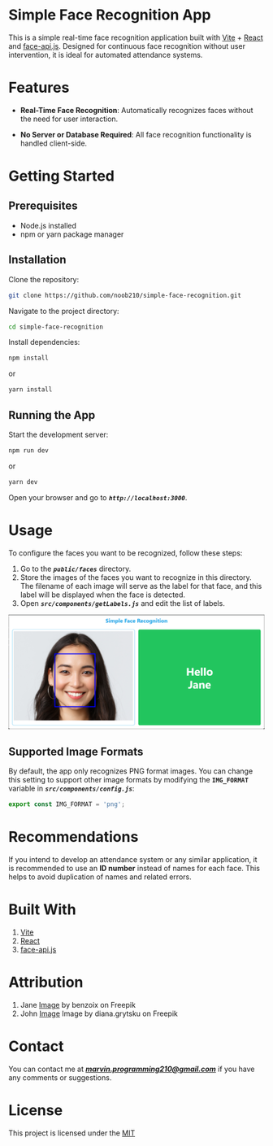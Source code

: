 # Simple Face Recognition App

This is a simple real-time face recognition application built with [Vite](https://vitejs.dev/) + [React](https://reactjs.org/) and [face-api.js](https://github.com/justadudewhohacks/face-api.js). Designed for continuous face recognition without user intervention, it is ideal for automated attendance systems.

# Features
* **Real-Time Face Recognition**: Automatically recognizes faces without the need for user interaction.

* **No Server or Database Required**: All face recognition functionality is handled client-side.

# Getting Started

## Prerequisites
* Node.js installed
* npm or yarn package manager

## Installation
Clone the repository:
```bash
git clone https://github.com/noob210/simple-face-recognition.git
```

Navigate to the project directory:
```bash
cd simple-face-recognition
```

Install dependencies:
```bash
npm install
```
or

```bash
yarn install
```

## Running the App
Start the development server:

```bash
npm run dev
```
or

```bash
yarn dev
```
Open your browser and go to ***`http://localhost:3000`***.

# Usage
To configure the faces you want to be recognized, follow these steps:

1. Go to the ***`public/faces`*** directory.
2. Store the images of the faces you want to recognize in this directory. The filename of each image will serve as the label for that face, and this label will be displayed when the face is detected.
3. Open ***`src/components/getLabels.js`*** and edit the list of labels.

![screenshot](https://github.com/noob210/simple-face-recognition/blob/main/public/screenshot/screenshot.png)

## Supported Image Formats
By default, the app only recognizes PNG format images. You can change this setting to support other image formats by modifying the **`IMG_FORMAT`** variable in ***`src/components/config.js`***:

```javascript
export const IMG_FORMAT = 'png';
```

# Recommendations
If you intend to develop an attendance system or any similar application, it is recommended to use an **ID number** instead of names for each face. This helps to avoid duplication of names and related errors.

# Built With
1. [Vite](https://vitejs.dev/)
2. [React](https://reactjs.org/)
3. [face-api.js](https://github.com/justadudewhohacks/face-api.js)

# Attribution
1. Jane [Image](https://www.freepik.com/free-photo/lifestyle-people-emotions-casual-concept-confident-nice-smiling-asian-woman-cross-arms-chest-confident-ready-help-listening-coworkers-taking-part-conversation_17096951.htm#fromView=search&page=1&position=0&uuid=d26d6360-8834-4568-a76f-efb7c16ba855) by benzoix on Freepik
2. John [Image](https://www.freepik.com/free-photo/happy-business-man-wearing-grey-suit-standing-isolated-white-wall_12098163.htm#fromView=search&page=1&position=4&uuid=d26d6360-8834-4568-a76f-efb7c16ba855) Image by diana.grytsku on Freepik

# Contact
You can contact me at ***marvin.programming210@gmail.com*** if you have any comments or suggestions.

# License

This project is licensed under the [MIT](https://choosealicense.com/licenses/mit/)
